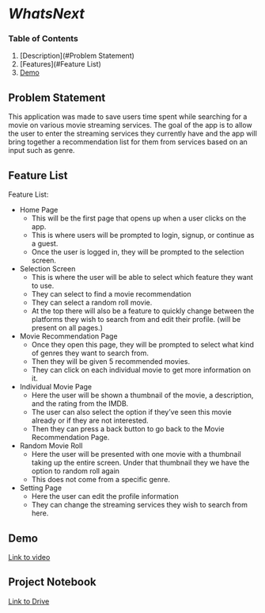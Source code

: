 # *WhatsNext*

### Table of Contents
1. [Description](#Problem Statement)
2. [Features](#Feature List)
3. [Demo](#Demo) 

## Problem Statement
This application was made to save users time spent while searching for a movie on various movie streaming services. The goal of the app is to allow the user to enter the streaming services they currently have and the app will bring together a recommendation list for them from services based on an input such as genre.

## Feature List
Feature List:
* Home Page
  * This will be the first page that opens up when a user clicks on the app.
  * This is where users will be prompted to login, signup, or continue as a guest.
  * Once the user is logged in, they will be prompted to the selection screen.
* Selection Screen
  * This is where the user will be able to select which feature they want to use.
  * They can select to find a movie recommendation
  * They can select a random roll movie.
  * At the top there will also be a feature to quickly change between the platforms they wish to search from and edit their profile. (will be present on all pages.)
* Movie Recommendation Page
  * Once they open this page, they will be prompted to select what kind of genres they want to search from.
  * Then they will be given 5 recommended movies.
  * They can click on each individual movie to get more information on it.
* Individual Movie Page
  * Here the user will be shown a thumbnail of the movie, a description, and the rating from the IMDB.
  * The user can also select the option if they’ve seen this movie already or if they are not interested.
  * Then they can press a back button to go back to the Movie Recommendation Page.
* Random Movie Roll
  * Here the user will be presented with one movie with a thumbnail taking up the entire screen. Under that thumbnail they we have the option to random roll again
  * This does not come from a specific genre.
* Setting Page
  * Here the user can edit the profile information
  * They can change the streaming services they wish to search from here.

## Demo
[Link to video](https://www.youtube.com/watch?v=jMr8g_h_1uU)

## Project Notebook
[Link to Drive](https://docs.google.com/document/d/1dlc-fQwHtwHokY-w5_Wim5K88AdmmiMIAx_IZJPxDlA/edit?usp=sharing)
